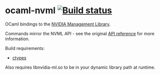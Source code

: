 ocaml-nvml [![Build status](https://travis-ci.org/johnelse/ocaml-nvml.png?branch=master)](https://travis-ci.org/johnelse/ocaml-nvml)
==========

OCaml bindings to the [NVIDIA Management Library](https://developer.nvidia.com/nvidia-management-library-nvml).

Commands mirror the NVML API - see the original
[API reference](http://developer.download.nvidia.com/assets/cuda/files/CUDADownloads/NVML/nvml.pdf)
for more information.

Build requirements:

* [ctypes](https://github.com/ocamllabs/ocaml-ctypes)

Also requires libnvidia-ml.so to be in your dynamic library path at runtime.
